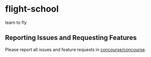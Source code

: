 # flight-school
learn to fly

## Reporting Issues and Requesting Features

Please report all issues and feature requests in [concourse/concourse](https://github.com/concourse/concourse/issues).

